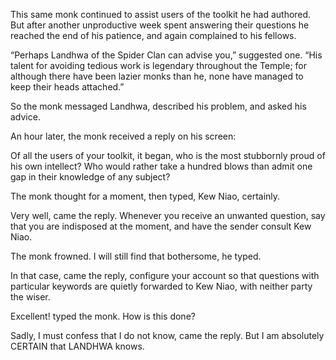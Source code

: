 This same monk continued to assist users of the
toolkit he had authored.  But after another unproductive
week spent answering their questions he reached
the end of his patience, and again complained to his fellows.

“Perhaps Landhwa of the Spider Clan can advise you,”
suggested one.  “His talent for avoiding tedious work is
legendary throughout the Temple; for although there have
been lazier monks than he, none have managed to keep their
heads attached.”

So the monk messaged Landhwa, described his problem,
and asked his advice.

An hour later, the monk received a reply on his screen:

Of all the users of your toolkit, it began, who
is the most stubbornly proud of his own intellect?  Who
would rather take a hundred blows than admit one gap in
their knowledge of any subject?

The monk thought for a moment, then typed,
Kew Niao, certainly.

Very well, came the reply. Whenever you receive
an unwanted question, say that you are indisposed at the
moment, and have the sender consult Kew Niao.

The monk frowned. I will still find that bothersome, he typed.

In that case, came the reply, configure your
account so that questions with particular keywords
are quietly forwarded to Kew Niao, with neither party the
wiser.

Excellent! typed the monk. How is this done?

Sadly, I must confess that I do not know, came the reply.
But I am absolutely CERTAIN that LANDHWA knows.


